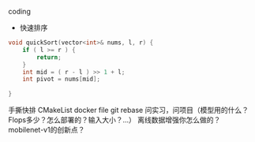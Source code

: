 


coding
- 快速排序
```cpp
void quickSort(vector<int>& nums, l, r) {
    if ( l >= r ) {
        return;
    }
    int mid = ( r - l ) >> 1 + l;
    int pivot = nums[mid];
    
}
```

手撕快排
CMakeList
docker file
git rebase
问实习，问项目（模型用的什么？Flops多少？怎么部署的？输入大小？...）
离线数据增强你怎么做的？
mobilenet-v1的创新点？
